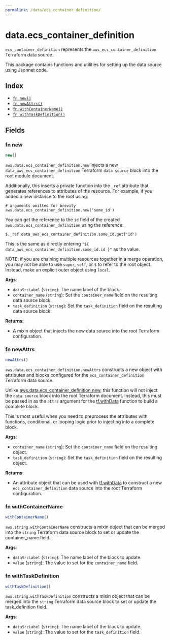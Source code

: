 ```yaml
---
permalink: /data/ecs_container_definition/
---
```


# data.ecs_container_definition

`ecs_container_definition` represents the `aws_ecs_container_definition` Terraform data source.



This package contains functions and utilities for setting up the data source using Jsonnet code.


## Index

* [`fn new()`](#fn-new)
* [`fn newAttrs()`](#fn-newattrs)
* [`fn withContainerName()`](#fn-withcontainername)
* [`fn withTaskDefinition()`](#fn-withtaskdefinition)

## Fields

### fn new

```ts
new()
```


`aws.data.ecs_container_definition.new` injects a new `data_aws_ecs_container_definition` Terraform `data source`
block into the root module document.

Additionally, this inserts a private function into the `_ref` attribute that generates references to attributes of the
resource. For example, if you added a new instance to the root using:

    # arguments omitted for brevity
    aws.data.ecs_container_definition.new('some_id')

You can get the reference to the `id` field of the created `aws.data.ecs_container_definition` using the reference:

    $._ref.data_aws_ecs_container_definition.some_id.get('id')

This is the same as directly entering `"${ data_aws_ecs_container_definition.some_id.id }"` as the value.

NOTE: if you are chaining multiple resources together in a merge operation, you may not be able to use `super`, `self`,
or `$` to refer to the root object. Instead, make an explicit outer object using `local`.

**Args**:
  - `dataSrcLabel` (`string`): The name label of the block.
  - `container_name` (`string`): Set the `container_name` field on the resulting data source block.
  - `task_definition` (`string`): Set the `task_definition` field on the resulting data source block.

**Returns**:
- A mixin object that injects the new data source into the root Terraform configuration.


### fn newAttrs

```ts
newAttrs()
```


`aws.data.ecs_container_definition.newAttrs` constructs a new object with attributes and blocks configured for the `ecs_container_definition`
Terraform data source.

Unlike [aws.data.ecs_container_definition.new](#fn-new), this function will not inject the `data source`
block into the root Terraform document. Instead, this must be passed in as the `attrs` argument for the
[tf.withData](https://github.com/tf-libsonnet/core/tree/main/docs#fn-withdata) function to build a complete block.

This is most useful when you need to preprocess the attributes with functions, conditional, or looping logic prior to
injecting into a complete block.

**Args**:
  - `container_name` (`string`): Set the `container_name` field on the resulting object.
  - `task_definition` (`string`): Set the `task_definition` field on the resulting object.

**Returns**:
  - An attribute object that can be used with [tf.withData](https://github.com/tf-libsonnet/core/tree/main/docs#fn-withdata) to construct a new `ecs_container_definition` data source into the root Terraform configuration.


### fn withContainerName

```ts
withContainerName()
```

`aws.string.withContainerName` constructs a mixin object that can be merged into the `string`
Terraform data source block to set or update the container_name field.



**Args**:
  - `dataSrcLabel` (`string`): The name label of the block to update.
  - `value` (`string`): The value to set for the `container_name` field.


### fn withTaskDefinition

```ts
withTaskDefinition()
```

`aws.string.withTaskDefinition` constructs a mixin object that can be merged into the `string`
Terraform data source block to set or update the task_definition field.



**Args**:
  - `dataSrcLabel` (`string`): The name label of the block to update.
  - `value` (`string`): The value to set for the `task_definition` field.
